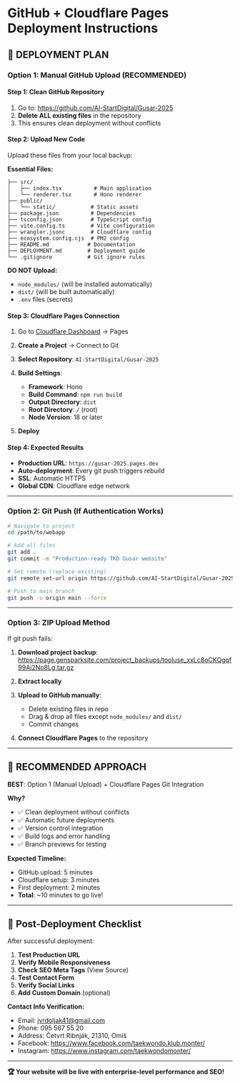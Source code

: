 # GitHub + Cloudflare Pages Deployment Instructions

## 🎯 DEPLOYMENT PLAN

### Option 1: Manual GitHub Upload (RECOMMENDED)

#### **Step 1: Clean GitHub Repository**
1. Go to: https://github.com/AI-StartDigital/Gusar-2025
2. **Delete ALL existing files** in the repository
3. This ensures clean deployment without conflicts

#### **Step 2: Upload New Code**
Upload these files from your local backup:

**Essential Files:**
```
├── src/
│   ├── index.tsx          # Main application 
│   └── renderer.tsx       # Hono renderer
├── public/
│   └── static/           # Static assets
├── package.json          # Dependencies
├── tsconfig.json         # TypeScript config
├── vite.config.ts        # Vite configuration  
├── wrangler.jsonc        # Cloudflare config
├── ecosystem.config.cjs  # PM2 config
├── README.md            # Documentation
├── DEPLOYMENT.md        # Deployment guide
└── .gitignore           # Git ignore rules
```

**DO NOT Upload:**
- `node_modules/` (will be installed automatically)
- `dist/` (will be built automatically)
- `.env` files (secrets)

#### **Step 3: Cloudflare Pages Connection**
1. Go to [Cloudflare Dashboard](https://dash.cloudflare.com) → Pages
2. **Create a Project** → Connect to Git
3. **Select Repository**: `AI-StartDigital/Gusar-2025`
4. **Build Settings**:
   - **Framework**: Hono
   - **Build Command**: `npm run build`
   - **Output Directory**: `dist`
   - **Root Directory**: `/` (root)
   - **Node Version**: 18 or later

5. **Deploy**

#### **Step 4: Expected Results**
- **Production URL**: `https://gusar-2025.pages.dev`
- **Auto-deployment**: Every git push triggers rebuild
- **SSL**: Automatic HTTPS
- **Global CDN**: Cloudflare edge network

---

### Option 2: Git Push (If Authentication Works)

```bash
# Navigate to project
cd /path/to/webapp

# Add all files
git add .
git commit -m "Production-ready TKD Gusar website"

# Set remote (replace existing)
git remote set-url origin https://github.com/AI-StartDigital/Gusar-2025.git

# Push to main branch
git push -u origin main --force
```

---

### Option 3: ZIP Upload Method

If git push fails:

1. **Download project backup**: 
   https://page.gensparksite.com/project_backups/tooluse_xxLc8oCKQgqf99Ai2No8Lg.tar.gz

2. **Extract locally**

3. **Upload to GitHub manually**:
   - Delete existing files in repo
   - Drag & drop all files except `node_modules/` and `dist/`
   - Commit changes

4. **Connect Cloudflare Pages** to the repository

---

## 🎯 RECOMMENDED APPROACH

**BEST**: Option 1 (Manual Upload) + Cloudflare Pages Git Integration

**Why?**
- ✅ Clean deployment without conflicts
- ✅ Automatic future deployments 
- ✅ Version control integration
- ✅ Build logs and error handling
- ✅ Branch previews for testing

**Expected Timeline:**
- GitHub upload: 5 minutes
- Cloudflare setup: 3 minutes  
- First deployment: 2 minutes
- **Total**: ~10 minutes to go live!

---

## 🚀 Post-Deployment Checklist

After successful deployment:

1. **Test Production URL**
2. **Verify Mobile Responsiveness**  
3. **Check SEO Meta Tags** (View Source)
4. **Test Contact Form**
5. **Verify Social Links**
6. **Add Custom Domain** (optional)

**Contact Info Verification:**
- Email: jvrdoljak41@gmail.com
- Phone: 095 567 55 20  
- Address: Četvrt Ribnjak, 21310, Omiš
- Facebook: https://www.facebook.com/taekwondo.klub.monter/
- Instagram: https://www.instagram.com/taekwondomonter/

---

**🏆 Your website will be live with enterprise-level performance and SEO!**